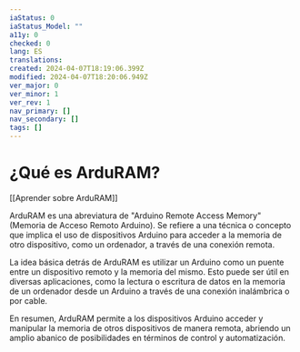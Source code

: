 ```yaml
---
iaStatus: 0
iaStatus_Model: ""
a11y: 0
checked: 0
lang: ES
translations: 
created: 2024-04-07T18:19:06.399Z
modified: 2024-04-07T18:20:06.949Z
ver_major: 0
ver_minor: 1
ver_rev: 1
nav_primary: []
nav_secondary: []
tags: []
---
```

# ¿Qué es ArduRAM?

[[Aprender sobre ArduRAM]]

ArduRAM es una abreviatura de "Arduino Remote Access Memory" (Memoria de Acceso Remoto Arduino). Se refiere a una técnica o concepto que implica el uso de dispositivos Arduino para acceder a la memoria de otro dispositivo, como un ordenador, a través de una conexión remota.

La idea básica detrás de ArduRAM es utilizar un Arduino como un puente entre un dispositivo remoto y la memoria del mismo. Esto puede ser útil en diversas aplicaciones, como la lectura o escritura de datos en la memoria de un ordenador desde un Arduino a través de una conexión inalámbrica o por cable.

En resumen, ArduRAM permite a los dispositivos Arduino acceder y manipular la memoria de otros dispositivos de manera remota, abriendo un amplio abanico de posibilidades en términos de control y automatización.